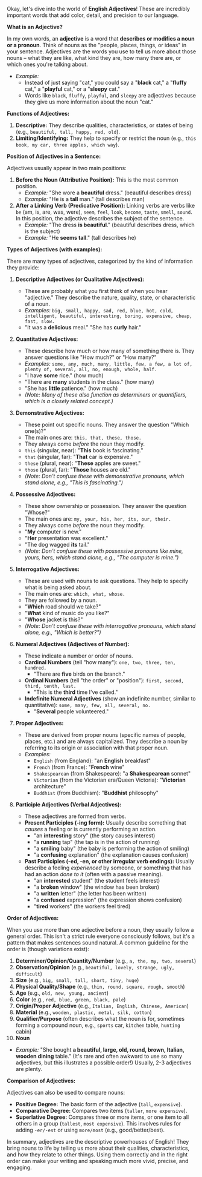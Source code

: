 Okay, let's dive into the world of **English Adjectives**! These are incredibly important words that add color, detail, and precision to our language.

**What is an Adjective?**

In my own words, an **adjective** is a word that **describes or modifies a noun or a pronoun**. Think of nouns as the "people, places, things, or ideas" in your sentence. Adjectives are the words you use to tell us more about those nouns – what they are like, what kind they are, how many there are, or which ones you're talking about.

- _Example:_
    - Instead of just saying "cat," you could say a "**black** cat," a "**fluffy** cat," a "**playful** cat," or a "**sleepy** cat."
    - Words like `black`, `fluffy`, `playful`, and `sleepy` are adjectives because they give us more information about the noun "cat."

**Functions of Adjectives:**

1. **Descriptive:** They describe qualities, characteristics, or states of being (e.g., `beautiful, tall, happy, red, old`).
2. **Limiting/Identifying:** They help to specify or restrict the noun (e.g., `this book, my car, three apples, which way`).

**Position of Adjectives in a Sentence:**

Adjectives usually appear in two main positions:

1. **Before the Noun (Attributive Position):** This is the most common position.
    - _Example:_ "She wore a **beautiful** dress." (beautiful describes dress)
    - _Example:_ "He is a **tall** man." (tall describes man)
2. **After a Linking Verb (Predicative Position):** Linking verbs are verbs like `be` (am, is, are, was, were), `seem`, `feel`, `look`, `become`, `taste`, `smell`, `sound`. In this position, the adjective describes the subject of the sentence.
    - _Example:_ "The dress **is beautiful**." (beautiful describes dress, which is the subject)
    - _Example:_ "He **seems tall**." (tall describes he)

**Types of Adjectives (with examples):**

There are many types of adjectives, categorized by the kind of information they provide:

1. **Descriptive Adjectives (or Qualitative Adjectives):**
    
    - These are probably what you first think of when you hear "adjective." They describe the nature, quality, state, or characteristic of a noun.
    - _Examples:_ `big, small, happy, sad, red, blue, hot, cold, intelligent, beautiful, interesting, boring, expensive, cheap, fast, slow.`
    - "It was a **delicious** meal." "She has **curly** hair."
2. **Quantitative Adjectives:**
    
    - These describe how much or how many of something there is. They answer questions like "How much?" or "How many?"
    - _Examples:_ `some, any, much, many, little, few, a few, a lot of, plenty of, several, all, no, enough, whole, half.`
    - "I have **some** rice." (how much)
    - "There are **many** students in the class." (how many)
    - "She has **little** patience." (how much)
    - _(Note: Many of these also function as determiners or quantifiers, which is a closely related concept.)_
3. **Demonstrative Adjectives:**
    
    - These point out specific nouns. They answer the question "Which one(s)?"
    - The main ones are: `this, that, these, those.`
    - They always come _before_ the noun they modify.
    - `this` (singular, near): "**This** book is fascinating."
    - `that` (singular, far): "**That** car is expensive."
    - `these` (plural, near): "**These** apples are sweet."
    - `those` (plural, far): "**Those** houses are old."
    - _(Note: Don't confuse these with demonstrative pronouns, which stand alone, e.g., "This is fascinating.")_
4. **Possessive Adjectives:**
    
    - These show ownership or possession. They answer the question "Whose?"
    - The main ones are: `my, your, his, her, its, our, their.`
    - They always come _before_ the noun they modify.
    - "**My** computer is new."
    - "**Her** presentation was excellent."
    - "The dog wagged **its** tail."
    - _(Note: Don't confuse these with possessive pronouns like mine, yours, hers, which stand alone, e.g., "The computer is mine.")_
5. **Interrogative Adjectives:**
    
    - These are used with nouns to ask questions. They help to specify what is being asked about.
    - The main ones are: `which, what, whose.`
    - They are followed by a noun.
    - "**Which** road should we take?"
    - "**What** kind of music do you like?"
    - "**Whose** jacket is this?"
    - _(Note: Don't confuse these with interrogative pronouns, which stand alone, e.g., "Which is better?")_
6. **Numeral Adjectives (Adjectives of Number):**
    
    - These indicate a number or order of nouns.
    - **Cardinal Numbers** (tell "how many"): `one, two, three, ten, hundred.`
        - "There are **five** birds on the branch."
    - **Ordinal Numbers** (tell "the order" or "position"): `first, second, third, tenth, last.`
        - "This is the **third** time I've called."
    - **Indefinite Numeral Adjectives** (show an indefinite number, similar to quantitative): `some, many, few, all, several, no.`
        - "**Several** people volunteered."
7. **Proper Adjectives:**
    
    - These are derived from proper nouns (specific names of people, places, etc.) and are always capitalized. They describe a noun by referring to its origin or association with that proper noun.
    - _Examples:_
        - `English` (from England): "an **English** breakfast"
        - `French` (from France): "**French** wine"
        - `Shakespearean` (from Shakespeare): "a **Shakespearean** sonnet"
        - `Victorian` (from the Victorian era/Queen Victoria): "**Victorian** architecture"
        - `Buddhist` (from Buddhism): "**Buddhist** philosophy"
8. **Participle Adjectives (Verbal Adjectives):**
    
    - These adjectives are formed from verbs.
    - **Present Participles (-ing form):** Usually describe something that _causes_ a feeling or is currently performing an action.
        - "an **interesting** story" (the story causes interest)
        - "a **running** tap" (the tap is in the action of running)
        - "a **smiling** baby" (the baby is performing the action of smiling)
        - "a **confusing** explanation" (the explanation causes confusion)
    - **Past Participles (-ed, -en, or other irregular verb endings):** Usually describe a feeling _experienced_ by someone, or something that has had an action _done to it_ (often with a passive meaning).
        - "an **interested** student" (the student feels interest)
        - "a **broken** window" (the window has been broken)
        - "a **written** letter" (the letter has been written)
        - "a **confused** expression" (the expression shows confusion)
        - "**tired** workers" (the workers feel tired)

**Order of Adjectives:**

When you use more than one adjective before a noun, they usually follow a general order. This isn't a strict rule everyone consciously follows, but it's a pattern that makes sentences sound natural. A common guideline for the order is (though variations exist):

1. **Determiner/Opinion/Quantity/Number** (e.g., `a, the, my, two, several`)
2. **Observation/Opinion** (e.g., `beautiful, lovely, strange, ugly, difficult`)
3. **Size** (e.g., `big, small, tall, short, tiny, huge`)
4. **Physical Quality/Shape** (e.g., `thin, round, square, rough, smooth`)
5. **Age** (e.g., `old, new, young, ancient`)
6. **Color** (e.g., `red, blue, green, black, pale`)
7. **Origin/Proper Adjective** (e.g., `Italian, English, Chinese, American`)
8. **Material** (e.g., `wooden, plastic, metal, silk, cotton`)
9. **Qualifier/Purpose** (often describes what the noun is for, sometimes forming a compound noun, e.g., `sports` car, `kitchen` table, `hunting` cabin)
10. **Noun**

- _Example:_ "She bought **a beautiful, large, old, round, brown, Italian, wooden dining** table." (It's rare and often awkward to use so many adjectives, but this illustrates a possible order!) Usually, 2-3 adjectives are plenty.

**Comparison of Adjectives:**

Adjectives can also be used to compare nouns:

- **Positive Degree:** The basic form of the adjective (`tall`, `expensive`).
- **Comparative Degree:** Compares two items (`taller`, `more expensive`).
- **Superlative Degree:** Compares three or more items, or one item to all others in a group (`tallest`, `most expensive`). This involves rules for adding `-er/-est` or using `more/most` (e.g., good/better/best).

In summary, adjectives are the descriptive powerhouses of English! They bring nouns to life by telling us more about their qualities, characteristics, and how they relate to other things. Using them correctly and in the right order can make your writing and speaking much more vivid, precise, and engaging.
